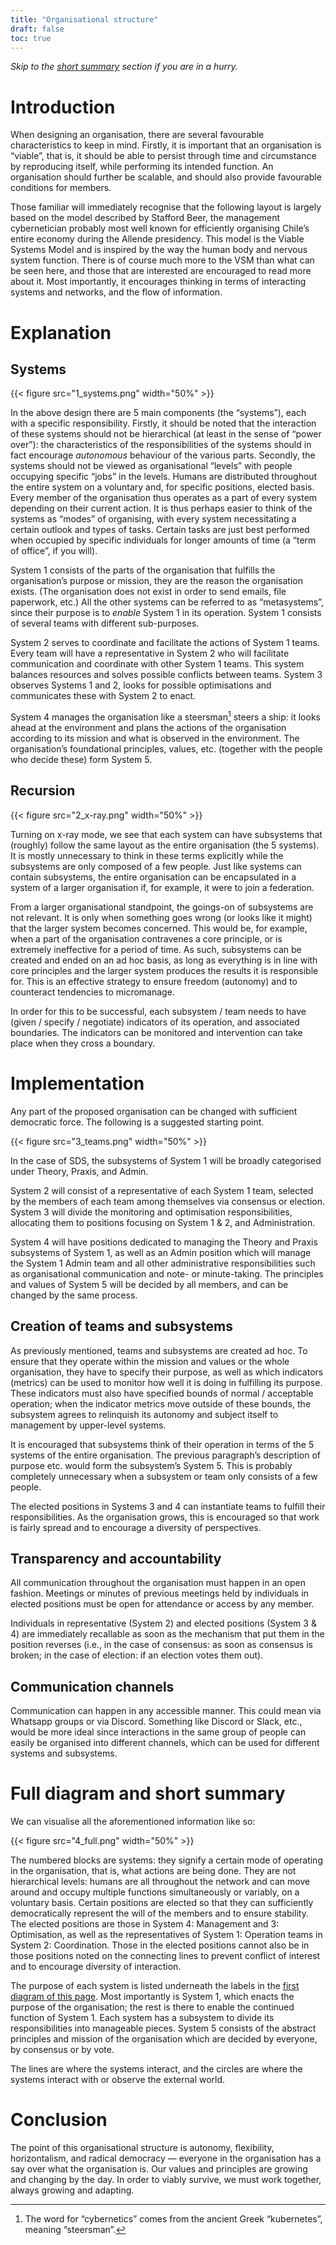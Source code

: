 ```yaml
---
title: "Organisational structure"
draft: false
toc: true
---
```


*Skip to the [short summary](#full-diagram-and-short-summary) section if you are in a hurry.*


# Introduction

When designing an organisation, there are several favourable characteristics to keep in mind. Firstly, it is important that an organisation is “viable”, that is, it should be able to persist through time and circumstance by reproducing itself, while performing its intended function. An organisation should further be scalable, and should also provide favourable conditions for members.

Those familiar will immediately recognise that the following layout is largely based on the model described by Stafford Beer, the management cybernetician probably most well known for efficiently organising Chile’s entire economy during the Allende presidency. This model is the Viable Systems Model and is inspired by the way the human body and nervous system function. There is of course much more to the VSM than what can be seen here, and those that are interested are encouraged to read more about it. Most importantly, it encourages thinking in terms of interacting systems and networks, and the flow of information.


# Explanation

## Systems

{{< figure src="1_systems.png" width="50%" >}}

In the above design there are 5 main components (the “systems”), each with a specific responsibility. Firstly, it should be noted that the interaction of these systems should not be hierarchical (at least in the sense of “power over”): the characteristics of the responsibilities of the systems should in fact encourage *autonomous* behaviour of the various parts. Secondly, the systems should not be viewed as organisational “levels” with people occupying specific “jobs” in the levels. Humans are distributed throughout the entire system on a voluntary and, for specific positions, elected basis. Every member of the organisation thus operates as a part of every system depending on their current action. It is thus perhaps easier to think of the systems as “modes” of organising, with every system necessitating a certain outlook and types of tasks. Certain tasks are just best performed when occupied by specific individuals for longer amounts of time (a “term of office”, if you will).

System 1 consists of the parts of the organisation that fulfills the organisation’s purpose or mission, they are the reason the organisation exists. (The organisation does not exist in order to send emails, file paperwork, etc.) All the other systems can be referred to as “metasystems”, since their purpose is to *enable* System 1 in its operation. System 1 consists of several teams with different sub-purposes.

System 2 serves to coordinate and facilitate the actions of System 1 teams. Every team will have a representative in System 2 who will facilitate communication and coordinate with other System 1 teams. This system balances resources and solves possible conflicts between teams. System 3 observes Systems 1 and 2, looks for possible optimisations and communicates these with System 2 to enact.

System 4 manages the organisation like a steersman[^1] steers a ship: it looks ahead at the environment and plans the actions of the organisation according to its mission and what is observed in the environment. The organisation’s foundational principles, values, etc. (together with the people who decide these) form System 5.

[^1]: The word for “cybernetics” comes from the ancient Greek “kubernetes”, meaning “steersman”.

## Recursion

{{< figure src="2_x-ray.png" width="50%" >}}

Turning on x-ray mode, we see that each system can have subsystems that (roughly) follow the same layout as the entire organisation (the 5 systems). It is mostly unnecessary to think in these terms explicitly while the subsystems are only composed of a few people. Just like systems can contain subsystems, the entire organisation can be encapsulated in a system of a larger organisation if, for example, it were to join a federation.

From a larger organisational standpoint, the goings-on of subsystems are not relevant. It is only when something goes wrong (or looks like it might) that the larger system becomes concerned. This would be, for example, when a part of the organisation contravenes a core principle, or is extremely ineffective for a period of time. As such, subsystems can be created and ended on an ad hoc basis, as long as everything is in line with core principles and the larger system produces the results it is responsible for. This is an effective strategy to ensure freedom (autonomy) and to counteract tendencies to micromanage.

In order for this to be successful, each subsystem / team needs to have (given / specify / negotiate) indicators of its operation, and associated boundaries. The indicators can be monitored and intervention can take place when they cross a boundary.


# Implementation

Any part of the proposed organisation can be changed with sufficient democratic force. The following is a suggested starting point.

{{< figure src="3_teams.png" width="50%" >}}

In the case of SDS, the subsystems of System 1 will be broadly categorised under Theory, Praxis, and Admin.

System 2 will consist of a representative of each System 1 team, selected by the members of each team among themselves via consensus or election. System 3 will divide the monitoring and optimisation responsibilities, allocating them to positions focusing on System 1 & 2, and Administration.

System 4 will have positions dedicated to managing the Theory and Praxis subsystems of System 1, as well as an Admin position which will manage the System 1 Admin team and all other administrative responsibilities such as organisational communication and note- or minute-taking. The principles and values of System 5 will be decided by all members, and can be changed by the same process.

## Creation of teams and subsystems
As previously mentioned, teams and subsystems are created ad hoc. To ensure that they operate within the mission and values or the whole organisation, they have to specify their purpose, as well as which indicators (metrics) can be used to monitor how well it is doing in fulfilling its purpose. These indicators must also have specified bounds of normal / acceptable operation; when the indicator metrics move outside of these bounds, the subsystem agrees to relinquish its autonomy and subject itself to management by upper-level systems.

It is encouraged that subsystems think of their operation in terms of the 5 systems of the entire organisation. The previous paragraph’s description of purpose etc. would form the subsystem’s System 5. This is probably completely unnecessary when a subsystem or team only consists of a few people.

The elected positions in Systems 3 and 4 can instantiate teams to fulfill their responsibilities. As the organisation grows, this is encouraged so that work is fairly spread and to encourage a diversity of perspectives.

## Transparency and accountability

All communication throughout the organisation must happen in an open fashion. Meetings or minutes of previous meetings held by individuals in elected positions must be open for attendance or access by any member.

Individuals in representative (System 2) and elected positions (System 3 & 4) are immediately recallable as soon as the mechanism that put them in the position reverses (i.e., in the case of consensus: as soon as consensus is broken; in the case of election: if an election votes them out).

## Communication channels

Communication can happen in any accessible manner. This could mean via Whatsapp groups or via Discord. Something like Discord or Slack, etc., would be more ideal since interactions in the same group of people can easily be organised into different channels, which can be used for different systems and subsystems.


# Full diagram and short summary

We can visualise all the aforementioned information like so:

{{< figure src="4_full.png" width="50%" >}}

The numbered blocks are systems: they signify a certain mode of operating in the organisation, that is, what actions are being done. They are not hierarchical levels: humans are all throughout the network and can move around and occupy multiple functions simultaneously or variably, on a voluntary basis. Certain positions are elected so that they can sufficiently democratically represent the will of the members and to ensure stability. The elected positions are those in System 4: Management and 3: Optimisation, as well as the representatives of System 1: Operation teams in System 2: Coordination. Those in the elected positions cannot also be in those positions noted on the connecting lines to prevent conflict of interest and to encourage diversity of interaction.

The purpose of each system is listed underneath the labels in the [first diagram of this page](#systems). Most importantly is System 1, which enacts the purpose of the organisation; the rest is there to enable the continued function of System 1. Each system has a subsystem to divide its responsibilities into manageable pieces. System 5 consists of the abstract principles and mission of the organisation which are decided by everyone, by consensus or by vote.

The lines are where the systems interact, and the circles are where the systems interact with or observe the external world.


# Conclusion

The point of this organisational structure is autonomy, flexibility, horizontalism, and radical democracy — everyone in the organisation has a say over what the organisation is. Our values and principles are growing and changing by the day. In order to viably survive, we must work together, always growing and adapting.
